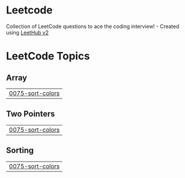 # Leetcode
Collection of LeetCode questions to ace the coding interview! - Created using [LeetHub v2](https://github.com/arunbhardwaj/LeetHub-2.0)

<!---LeetCode Topics Start-->
# LeetCode Topics
## Array
|  |
| ------- |
| [0075-sort-colors](https://github.com/NIrajan-15/Leetcode/tree/master/0075-sort-colors) |
## Two Pointers
|  |
| ------- |
| [0075-sort-colors](https://github.com/NIrajan-15/Leetcode/tree/master/0075-sort-colors) |
## Sorting
|  |
| ------- |
| [0075-sort-colors](https://github.com/NIrajan-15/Leetcode/tree/master/0075-sort-colors) |
<!---LeetCode Topics End-->